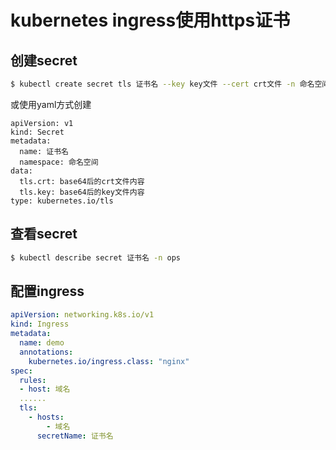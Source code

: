# kubernetes ingress使用https证书

## 创建secret

```bash
$ kubectl create secret tls 证书名 --key key文件 --cert crt文件 -n 命名空间
```

或使用yaml方式创建

```
apiVersion: v1
kind: Secret
metadata:
  name: 证书名
  namespace: 命名空间
data:
  tls.crt: base64后的crt文件内容 
  tls.key: base64后的key文件内容 
type: kubernetes.io/tls
```

## 查看secret


```bash
$ kubectl describe secret 证书名 -n ops
```

## 配置ingress

```yaml
apiVersion: networking.k8s.io/v1
kind: Ingress
metadata:
  name: demo
  annotations:
    kubernetes.io/ingress.class: "nginx"
spec:
  rules:
  - host: 域名
  ......
  tls:
    - hosts:
        - 域名
      secretName: 证书名
```


